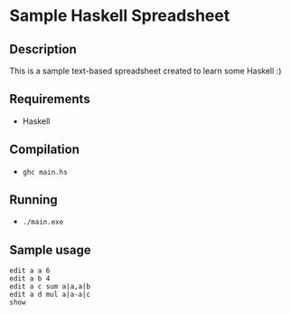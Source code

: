 # Sample Haskell Spreadsheet
## Description
This is a sample text-based spreadsheet created to learn some Haskell :)
## Requirements
* Haskell
## Compilation
* `ghc main.hs`
## Running
* `./main.exe`
## Sample usage
```
edit a a 6
edit a b 4
edit a c sum a|a,a|b
edit a d mul a|a-a|c
show
```